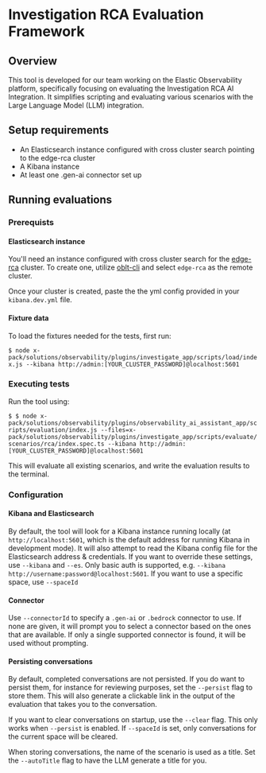 # Investigation RCA Evaluation Framework

## Overview

This tool is developed for our team working on the Elastic Observability platform, specifically focusing on evaluating the Investigation RCA AI Integration. It simplifies scripting and evaluating various scenarios with the Large Language Model (LLM) integration.

## Setup requirements

- An Elasticsearch instance configured with cross cluster search pointing to the edge-rca cluster
- A Kibana instance
- At least one .gen-ai connector set up

## Running evaluations

### Prerequists

#### Elasticsearch instance

You'll need an instance configured with cross cluster search for the [edge-rca](https://studious-disco-k66oojq.pages.github.io/edge-rca/) cluster. To create one, utilize [oblt-cli](https://studious-disco-k66oojq.pages.github.io/user-guide/cluster-create-ccs/) and select `edge-rca` as the remote cluster.

Once your cluster is created, paste the the yml config provided in your `kibana.dev.yml` file.

#### Fixture data

To load the fixtures needed for the tests, first run:

`$ node x-pack/solutions/observability/plugins/investigate_app/scripts/load/index.js --kibana http://admin:[YOUR_CLUSTER_PASSWORD]@localhost:5601`

### Executing tests

Run the tool using:

`$ $ node x-pack/solutions/observability/plugins/observability_ai_assistant_app/scripts/evaluation/index.js --files=x-pack/solutions/observability/plugins/investigate_app/scripts/evaluate/scenarios/rca/index.spec.ts --kibana http://admin:[YOUR_CLUSTER_PASSWORD]@localhost:5601`

This will evaluate all existing scenarios, and write the evaluation results to the terminal.

### Configuration

#### Kibana and Elasticsearch

By default, the tool will look for a Kibana instance running locally (at `http://localhost:5601`, which is the default address for running Kibana in development mode). It will also attempt to read the Kibana config file for the Elasticsearch address & credentials. If you want to override these settings, use `--kibana` and `--es`. Only basic auth is supported, e.g. `--kibana http://username:password@localhost:5601`. If you want to use a specific space, use `--spaceId`

#### Connector

Use `--connectorId` to specify a `.gen-ai` or `.bedrock` connector to use. If none are given, it will prompt you to select a connector based on the ones that are available. If only a single supported connector is found, it will be used without prompting.

#### Persisting conversations

By default, completed conversations are not persisted. If you do want to persist them, for instance for reviewing purposes, set the `--persist` flag to store them. This will also generate a clickable link in the output of the evaluation that takes you to the conversation.

If you want to clear conversations on startup, use the `--clear` flag. This only works when `--persist` is enabled. If `--spaceId` is set, only conversations for the current space will be cleared.

When storing conversations, the name of the scenario is used as a title. Set the `--autoTitle` flag to have the LLM generate a title for you.
